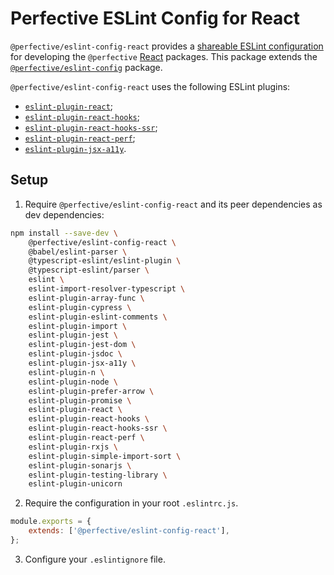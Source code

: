 # Perfective ESLint Config for React

`@perfective/eslint-config-react` provides
a [shareable ESLint configuration](https://eslint.org/docs/latest/developer-guide/shareable-configs)
for developing the `@perfective` [React](https://reactjs.org) packages.
This package extends the
[`@perfective/eslint-config`](https://www.npmjs.com/package/@perfective/eslint-config) package.

`@perfective/eslint-config-react` uses the following ESLint plugins:

-   [`eslint-plugin-react`](https://github.com/jsx-eslint/eslint-plugin-react);
-   [`eslint-plugin-react-hooks`](https://www.npmjs.com/package/eslint-plugin-react-hooks);
-   [`eslint-plugin-react-hooks-ssr`](https://github.com/correttojs/eslint-plugin-react-hooks-ssr);
-   [`eslint-plugin-react-perf`](https://github.com/cvazac/eslint-plugin-react-perf);
-   [`eslint-plugin-jsx-a11y`](https://github.com/jsx-eslint/eslint-plugin-jsx-a11y).

## Setup

1. Require `@perfective/eslint-config-react` and its peer dependencies as dev dependencies:

```bash
npm install --save-dev \
    @perfective/eslint-config-react \
    @babel/eslint-parser \
    @typescript-eslint/eslint-plugin \
    @typescript-eslint/parser \
    eslint \
    eslint-import-resolver-typescript \
    eslint-plugin-array-func \
    eslint-plugin-cypress \
    eslint-plugin-eslint-comments \
    eslint-plugin-import \
    eslint-plugin-jest \
    eslint-plugin-jest-dom \
    eslint-plugin-jsdoc \
    eslint-plugin-jsx-a11y \
    eslint-plugin-n \
    eslint-plugin-node \
    eslint-plugin-prefer-arrow \
    eslint-plugin-promise \
    eslint-plugin-react \
    eslint-plugin-react-hooks \
    eslint-plugin-react-hooks-ssr \
    eslint-plugin-react-perf \
    eslint-plugin-rxjs \
    eslint-plugin-simple-import-sort \
    eslint-plugin-sonarjs \
    eslint-plugin-testing-library \
    eslint-plugin-unicorn
```

2. Require the configuration in your root `.eslintrc.js`.

```javascript
module.exports = {
    extends: ['@perfective/eslint-config-react'],
};
```

3. Configure your `.eslintignore` file.
